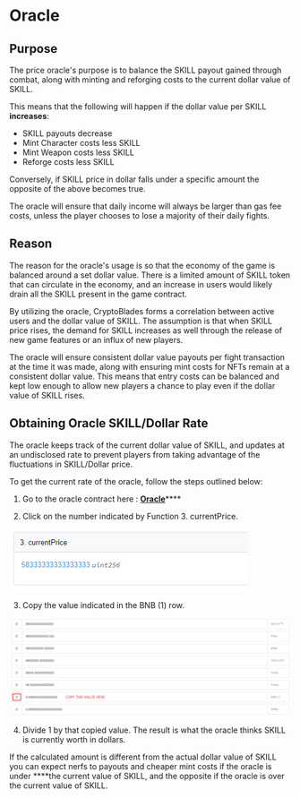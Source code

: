 # Oracle

## Purpose

The price oracle's purpose is to balance the SKILL payout gained through combat, along with minting and reforging costs to the current dollar value of SKILL.

This means that the following will happen if the dollar value per SKILL **increases**:

* SKILL payouts decrease
* Mint Character costs less SKILL
* Mint Weapon costs less SKILL
* Reforge costs less SKILL

Conversely, if SKILL price in dollar falls under a specific amount the opposite of the above becomes true.

The oracle will ensure that daily income will always be larger than gas fee costs, unless the player chooses to lose a majority of their daily fights.

## Reason

The reason for the oracle's usage is so that the economy of the game is balanced around a set dollar value. There is a limited amount of SKILL token that can circulate in the economy, and an increase in users would likely drain all the SKILL present in the game contract.

By utilizing the oracle, CryptoBlades forms a correlation between active users and the dollar value of SKILL. The assumption is that when SKILL price rises, the demand for SKILL increases as well through the release of new game features or an influx of new players.

The oracle will ensure consistent dollar value payouts per fight transaction at the time it was made, along with ensuring mint costs for NFTs remain at a consistent dollar value. This means that entry costs can be balanced and kept low enough to allow new players a chance to play even if the dollar value of SKILL rises.

## Obtaining Oracle SKILL/Dollar Rate

The oracle keeps track of the current dollar value of SKILL, and updates at an undisclosed rate to prevent players from taking advantage of the fluctuations in SKILL/Dollar price.

To get the current rate of the oracle, follow the steps outlined below:

1. Go to the oracle contract here : [**Oracle**](https://bscscan.com/address/0x1cbfa0ec28da66896946474b2a93856eb725fbba#readProxyContract)\*\*\*\*

2. Click on the number indicated by Function 3. currentPrice.

![Taken July 23, 2021](../../.gitbook/assets/current-price.png)

3. Copy the value indicated in the BNB \(1\) row.

![Taken July 23, 2021](../../.gitbook/assets/bnb.png)

4. Divide 1 by that copied value. The result is what the oracle thinks SKILL is currently worth in dollars.

If the calculated amount is different from the actual dollar value of SKILL you can expect nerfs to payouts and cheaper mint costs if the oracle is under ****the current value of SKILL, and the opposite if the oracle is over the current value of SKILL.

